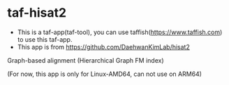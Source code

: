 # taf-hisat2

- This is a taf-app(taf-tool), you can use taffish(https://www.taffish.com) to use this taf-app.
- This app is from https://github.com/DaehwanKimLab/hisat2

Graph-based alignment (Hierarchical Graph FM index)

(For now, this app is only for Linux-AMD64, can not use on ARM64)
